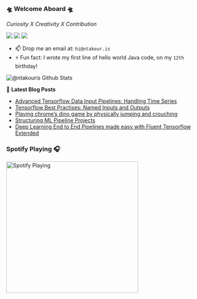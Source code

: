 ### 🛸 Welcome Aboard 🛸

*Curiosity X Creativity X Contribution*

[![](https://vistr.dev/badge?repo=ntakouris.ntakouris&corners=square)](https://github.com/ntakouris)
[![](https://img.shields.io/badge/-Theodoros%20Ntakouris-blue?style=flat-square&logo=Linkedin&logoColor=white&link=https://www.linkedin.com/in/theodoros-ntakouris/)](https://www.linkedin.com/in/theodoros-ntakouris/)
[![](https://img.shields.io/website?color=0ab9e6&style=flat-square&up_message=ntakour.is&url=https%3A%2F%2Fntakour.is)](https://ntakour.is)

- 📫 Drop me an email at: `hi@ntakour.is`
- ⚡ Fun fact: I wrote my first line of hello world Java code, on my `12th` birthday!

<img alt="@ntakouris Github Stats" src="https://github-readme-stats.codestackr.vercel.app/api?username=ntakouris&show_icons=true&hide_border=true" />

📕 **Latest Blog Posts**
<!-- BLOG-POST-LIST:START -->
- [Advanced Tensorflow Data Input Pipelines: Handling Time Series](https://towardsdatascience.com/advanced-tensorflow-data-input-pipelines-handling-time-series-e990717d0089?source=rss-a030fa2f6701------2)
- [Tensorflow Best Practises: Named Inputs and Outputs](https://towardsdatascience.com/tensorflow-best-practises-named-inputs-and-outputs-ed80c45eebd4?source=rss-a030fa2f6701------2)
- [Playing chrome’s dino game by physically jumping and crouching](https://towardsdatascience.com/playing-chromes-dino-game-by-physically-jumping-and-crouching-a3d319234727?source=rss-a030fa2f6701------2)
- [Structuring ML Pipeline Projects](https://towardsdatascience.com/structuring-ml-pipeline-projects-97c16348be4a?source=rss-a030fa2f6701------2)
- [Deep Learning End to End Pipelines made easy with Fluent Tensorflow Extended](https://towardsdatascience.com/deep-learning-end-to-end-pipelines-made-easy-with-fluent-tensorflow-extended-2a26f5d5817?source=rss-a030fa2f6701------2)
<!-- BLOG-POST-LIST:END -->

### Spotify Playing 🎧
[<img src="https://now-playing-codestackr.vercel.app/api/spotify-playing" alt="Spotify Playing" width="350" />](https://open.spotify.com/user/sv9ylxlw0bjl7d2gqezpg1qvi)
